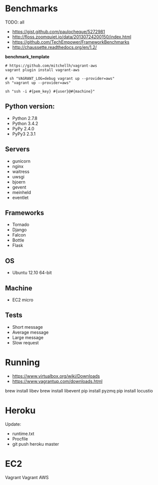Benchmarks
=======================

TODO: all

* https://gist.github.com/paulocheque/5272981
* http://floss.zoomquiet.io/data/20130724200150/index.html
* https://github.com/TechEmpower/FrameworkBenchmarks
* http://chaussette.readthedocs.org/en/1.2/

**benchmark_template**

    # https://github.com/mitchellh/vagrant-aws
    vagrant plugin install vagrant-aws

    # sh "VAGRANT_LOG=debug vagrant up --provider=aws"
    sh "vagrant up --provider=aws"

    sh "ssh -i #{pem_key} #{user}@#{machine}"


Python version:
----------------

* Python 2.7.8
* Python 3.4.2
* PyPy 2.4.0
* PyPy3 2.3.1

Servers
----------------

* gunicorn
* nginx
* waitress
* uwsgi
* bjoern
* gevent
* meinheld
* eventlet


Frameworks
----------------

* Tornado
* Django
* Falcon
* Bottle
* Flask

OS
----------------

* Ubuntu 12.10 64-bit

Machine
----------------

* EC2 micro

Tests
----------------

* Short message
* Average message
* Large message
* Slow request


Running
=======================

* https://www.virtualbox.org/wiki/Downloads
* https://www.vagrantup.com/downloads.html

brew install libev
brew install libevent
pip install pyzmq
pip install locustio


Heroku
=======================

Update:

* runtime.txt
* Procfile
* git push heroku master

EC2
=======================

Vagrant
Vagrant AWS